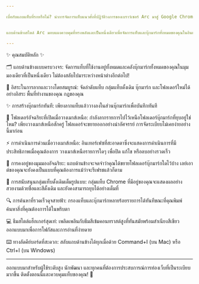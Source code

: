 ```yaml
---

เบื่อกับแถบแท็บที่รกหรือไม่? นำการจัดการแท็บแนวตั้งที่ปฏิวัติวงการของเบราว์เซอร์ Arc มาสู่ Google Chrome ของคุณโดยตรง! 🚀


แถบด้านข้างสไตล์ Arc มอบแผงควบคุมที่ทรงพลังและเป็นหนึ่งเดียวเพื่อจัดการแท็บและบุ๊กมาร์กทั้งหมดของคุณในอินเทอร์เฟซที่สะอาดตาเพียงแห่งเดียว เพิ่มประสิทธิภาพการทำงานและจัดระเบียบชีวิตดิจิทัลของคุณได้อย่างง่ายดาย

---
```


✨ คุณสมบัติหลัก ✨


🗂️ แถบด้านข้างแบบครบวงจร: จัดการแท็บที่ใช้งานอยู่ทั้งหมดและคลังบุ๊กมาร์กทั้งหมดของคุณในมุมมองเดียวที่เป็นหนึ่งเดียว ไม่ต้องสลับไปมาระหว่างหน้าต่างอีกต่อไป!

🤏 อิสระในการลากและวางโดยสมบูรณ์: จัดลำดับแท็บ กลุ่มแท็บดั้งเดิม บุ๊กมาร์ก และโฟลเดอร์ใหม่ได้อย่างอิสระ พื้นที่ทำงานของคุณ กฎของคุณ

✨ การสร้างบุ๊กมาร์กทันที: เพียงลากแท็บแล้ววางลงในส่วนบุ๊กมาร์กเพื่อบันทึกทันที

📂 โฟลเดอร์อัจฉริยะที่เปิดเมื่อวางเมาส์เหนือ: กำลังลากรายการไปไว้เหนือโฟลเดอร์บุ๊กมาร์กที่ยุบอยู่ใช่ไหม? เพียงวางเมาส์เหนือสักครู่ โฟลเดอร์จะขยายออกอย่างน่าอัศจรรย์ การจัดระเบียบไม่เคยง่ายอย่างนี้มาก่อน

⚡ การดำเนินการด่วนเมื่อวางเมาส์เหนือ: อินเทอร์เฟซที่สะอาดตาซึ่งจะแสดงการดำเนินการที่มีประสิทธิภาพเมื่อคุณต้องการ วางเมาส์เหนือรายการใดๆ เพื่อปิด แก้ไข หรือลบอย่างรวดเร็ว

🧠 การคงอยู่ของมุมมองอัจฉริยะ: แถบด้านข้างจะจดจำว่าคุณได้ขยายโฟลเดอร์บุ๊กมาร์กใดไว้บ้าง เลย์เอาต์ของคุณจะยังคงเป็นแบบที่คุณต้องการแม้ว่าจะรีเฟรชแล้วก็ตาม

🎨 การสนับสนุนกลุ่มแท็บดั้งเดิมเต็มรูปแบบ: กลุ่มแท็บ Chrome ที่มีอยู่ของคุณจะแสดงผลอย่างสวยงามด้วยชื่อและสีดั้งเดิม และยังคงสามารถยุบได้อย่างเต็มที่

🔍 การค้นหาที่รวดเร็วดุจสายฟ้า: กรองแท็บและบุ๊กมาร์กหลายร้อยรายการได้ทันทีขณะที่คุณพิมพ์ ค้นหาสิ่งที่คุณต้องการได้ในพริบตา

💻 ธีมสไตล์แฮ็กเกอร์สุดเท่: เพลิดเพลินกับธีมสีเข้มคอนทราสต์สูงที่ทันสมัยพร้อมสำเนียงสีเขียว ออกแบบมาเพื่อการโฟกัสและการอ่านที่ง่ายดาย

⌨️ ทางลัดคีย์บอร์ดที่สะดวก: สลับแถบด้านข้างได้ทุกเมื่อด้วย Command+I (บน Mac) หรือ Ctrl+I (บน Windows)


---


ออกแบบมาสำหรับผู้ใช้ระดับสูง นักพัฒนา และทุกคนที่ต้องการประสบการณ์การท่องเว็บที่เป็นระเบียบมากขึ้น ติดตั้งตอนนี้และควบคุมแท็บของคุณ! 🌟